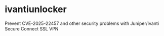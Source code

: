 # ivantiunlocker
Prevent CVE-2025-22457 and other security problems with Juniper/Ivanti Secure Connect SSL VPN
